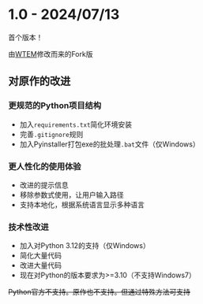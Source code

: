 # 1.0 - 2024/07/13
首个版本！

由[WTEM](https://github.com/3093FengMing/WorldTranslationExtractor)修改而来的Fork版
## 对原作的改进
### 更规范的Python项目结构
- 加入`requirements.txt`简化环境安装
- 完善`.gitignore`规则
- 加入Pyinstaller打包exe的批处理`.bat`文件（仅Windows）
### 更人性化的使用体验
- 改进的提示信息
- 移除参数式使用，让用户输入路径
- 支持本地化，根据系统语言显示多种语言
### 技术性改进
- 加入对Python 3.12的支持（仅Windows）
- 简化大量代码
- 改进大量代码
- 现在对Python的版本要求为>=3.10（不支持Windows7）

~~Python官方不支持。原作也不支持。但通过特殊方法可支持~~

